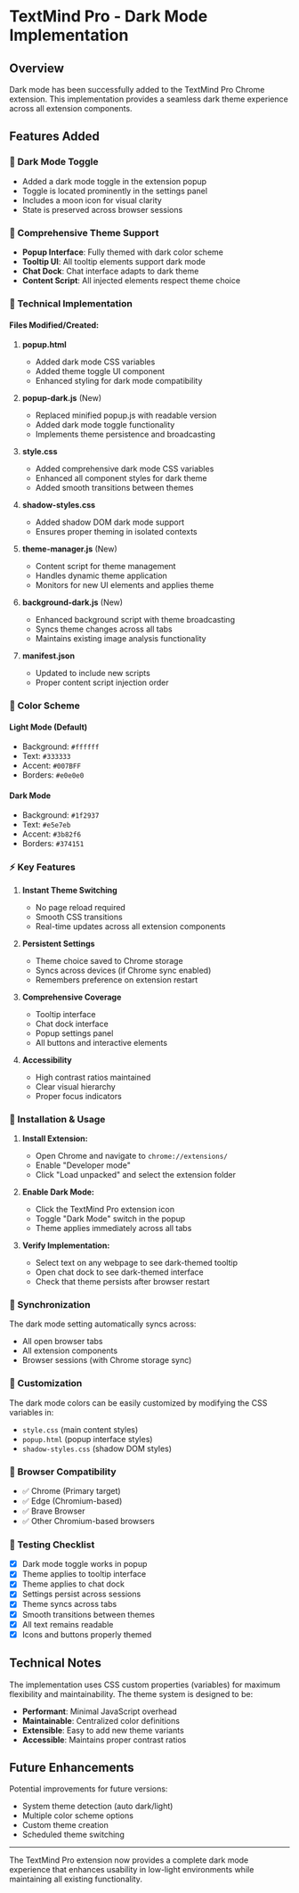 # TextMind Pro - Dark Mode Implementation

## Overview
Dark mode has been successfully added to the TextMind Pro Chrome extension. This implementation provides a seamless dark theme experience across all extension components.

## Features Added

### 🌙 Dark Mode Toggle
- Added a dark mode toggle in the extension popup
- Toggle is located prominently in the settings panel
- Includes a moon icon for visual clarity
- State is preserved across browser sessions

### 🎨 Comprehensive Theme Support
- **Popup Interface**: Fully themed with dark color scheme
- **Tooltip UI**: All tooltip elements support dark mode
- **Chat Dock**: Chat interface adapts to dark theme
- **Content Script**: All injected elements respect theme choice

### 🔧 Technical Implementation

#### Files Modified/Created:

1. **popup.html**
   - Added dark mode CSS variables
   - Added theme toggle UI component
   - Enhanced styling for dark mode compatibility

2. **popup-dark.js** (New)
   - Replaced minified popup.js with readable version
   - Added dark mode toggle functionality
   - Implements theme persistence and broadcasting

3. **style.css**
   - Added comprehensive dark mode CSS variables
   - Enhanced all component styles for dark theme
   - Added smooth transitions between themes

4. **shadow-styles.css**
   - Added shadow DOM dark mode support
   - Ensures proper theming in isolated contexts

5. **theme-manager.js** (New)
   - Content script for theme management
   - Handles dynamic theme application
   - Monitors for new UI elements and applies theme

6. **background-dark.js** (New)
   - Enhanced background script with theme broadcasting
   - Syncs theme changes across all tabs
   - Maintains existing image analysis functionality

7. **manifest.json**
   - Updated to include new scripts
   - Proper content script injection order

### 🎯 Color Scheme

#### Light Mode (Default)
- Background: `#ffffff`
- Text: `#333333`
- Accent: `#007BFF`
- Borders: `#e0e0e0`

#### Dark Mode
- Background: `#1f2937`
- Text: `#e5e7eb`
- Accent: `#3b82f6`
- Borders: `#374151`

### ⚡ Key Features

1. **Instant Theme Switching**
   - No page reload required
   - Smooth CSS transitions
   - Real-time updates across all extension components

2. **Persistent Settings**
   - Theme choice saved to Chrome storage
   - Syncs across devices (if Chrome sync enabled)
   - Remembers preference on extension restart

3. **Comprehensive Coverage**
   - Tooltip interface
   - Chat dock interface
   - Popup settings panel
   - All buttons and interactive elements

4. **Accessibility**
   - High contrast ratios maintained
   - Clear visual hierarchy
   - Proper focus indicators

### 🚀 Installation & Usage

1. **Install Extension:**
   - Open Chrome and navigate to `chrome://extensions/`
   - Enable "Developer mode"
   - Click "Load unpacked" and select the extension folder

2. **Enable Dark Mode:**
   - Click the TextMind Pro extension icon
   - Toggle "Dark Mode" switch in the popup
   - Theme applies immediately across all tabs

3. **Verify Implementation:**
   - Select text on any webpage to see dark-themed tooltip
   - Open chat dock to see dark-themed interface
   - Check that theme persists after browser restart

### 🔄 Synchronization

The dark mode setting automatically syncs across:
- All open browser tabs
- All extension components
- Browser sessions (with Chrome storage sync)

### 🎨 Customization

The dark mode colors can be easily customized by modifying the CSS variables in:
- `style.css` (main content styles)
- `popup.html` (popup interface styles)
- `shadow-styles.css` (shadow DOM styles)

### 📱 Browser Compatibility

- ✅ Chrome (Primary target)
- ✅ Edge (Chromium-based)
- ✅ Brave Browser
- ✅ Other Chromium-based browsers

### 🐛 Testing Checklist

- [x] Dark mode toggle works in popup
- [x] Theme applies to tooltip interface
- [x] Theme applies to chat dock
- [x] Settings persist across sessions
- [x] Theme syncs across tabs
- [x] Smooth transitions between themes
- [x] All text remains readable
- [x] Icons and buttons properly themed

## Technical Notes

The implementation uses CSS custom properties (variables) for maximum flexibility and maintainability. The theme system is designed to be:

- **Performant**: Minimal JavaScript overhead
- **Maintainable**: Centralized color definitions
- **Extensible**: Easy to add new theme variants
- **Accessible**: Maintains proper contrast ratios

## Future Enhancements

Potential improvements for future versions:
- System theme detection (auto dark/light)
- Multiple color scheme options
- Custom theme creation
- Scheduled theme switching

---

The TextMind Pro extension now provides a complete dark mode experience that enhances usability in low-light environments while maintaining all existing functionality.
